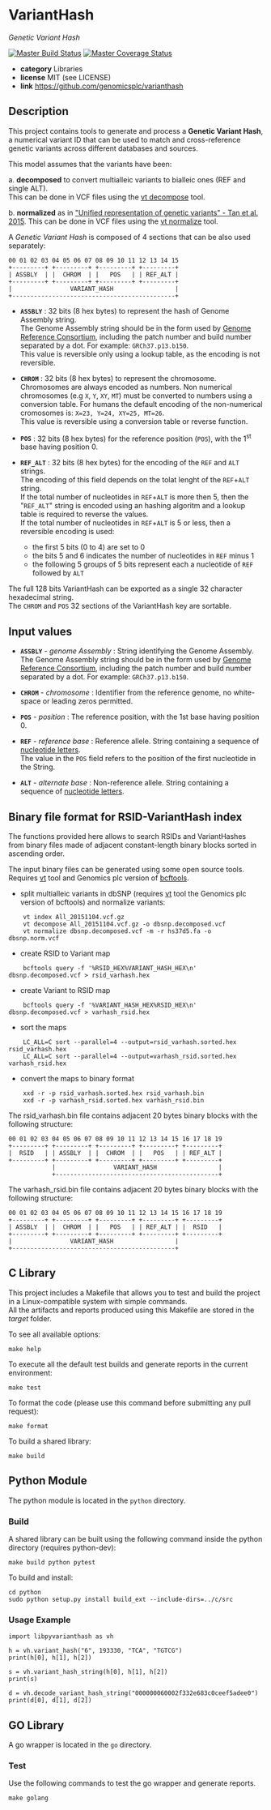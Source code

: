 # VariantHash

*Genetic Variant Hash*

[![Master Build Status](https://secure.travis-ci.org/genomicsplc/varianthash.png?branch=master)](https://travis-ci.org/genomicsplc/varianthash?branch=master)
[![Master Coverage Status](https://coveralls.io/repos/genomicsplc/varianthash/badge.svg?branch=master&service=github)](https://coveralls.io/github/genomicsplc/varianthash?branch=master)

* **category**    Libraries
* **license**     MIT (see LICENSE)
* **link**        https://github.com/genomicsplc/varianthash


## Description

This project contains tools to generate and process a **Genetic Variant Hash**,
a numerical variant ID that can be used to match and cross-reference genetic variants across different databases and sources.

This model assumes that the variants have been:

a. **decomposed** to convert multialleic variants to bialleic ones (REF and single ALT).  
This can be done in VCF files using the [vt decompose](https://genome.sph.umich.edu/wiki/Vt#Decompose) tool.

b. **normalized** as in ["Unified representation of genetic variants" - Tan et al. 2015](https://academic.oup.com/bioinformatics/article/31/13/2202/196142).
This can be done in VCF files using the [vt normalize](https://genome.sph.umich.edu/wiki/Vt#Decompose) tool.


A *Genetic Variant Hash* is composed of 4 sections that can be also used separately:

    00 01 02 03 04 05 06 07 08 09 10 11 12 13 14 15
    +---------+ +---------+ +---------+ +---------+
    | ASSBLY  | |  CHROM  | |   POS   | | REF_ALT |
    +---------+ +---------+ +---------+ +---------+
    |                VARIANT_HASH                 |
    +---------------------------------------------+

* **`ASSBLY`**  : 32 bits (8 hex bytes) to represent the hash of Genome Assembly string.  
    The Genome Assembly string should be in the form used by [Genome Reference Consortium](https://www.ncbi.nlm.nih.gov/grc), including the patch number and build number separated by a dot. For example: `GRCh37.p13.b150`.  
    This value is reversible only using a lookup table, as the encoding is not reversible.

* **`CHROM`**   : 32 bits (8 hex bytes) to represent the chromosome.  
    Chromosomes are always encoded as numbers. Non numerical chromosomes (e.g `X`, `Y`, `XY`, `MT`) must be converted to numbers using a conversion table.
    For humans the default encoding of the non-numerical cromosomes is: `X=23, Y=24, XY=25, MT=26`.  
    This value is reversible using a conversion table or reverse function.
                
* **`POS`**     : 32 bits (8 hex bytes) for the reference position (`POS`), with the 1<sup>st</sup> base having position 0.  

* **`REF_ALT`** : 32 bits (8 hex bytes) for the encoding of the `REF` and `ALT` strings.  
    The encoding of this field depends on the tolat lenght of the `REF`+`ALT` string.  
    If the total number of nucleotides in `REF`+`ALT` is more then 5, then the "`REF_ALT`" string is encoded using an hashing algoritm and a lookup table is required to reverse the values.  
    If the total number of nucleotides in `REF`+`ALT` is 5 or less, then a reversible encoding is used:
    * the first 5 bits (0 to 4) are set to 0
    * the bits 5 and 6 indicates the number of nucleotides in `REF` minus 1
    * the following 5 groups of 5 bits represent each a nucleotide of `REF` followed by `ALT`


The full 128 bits VariantHash can be exported as a single 32 character hexadecimal string.  
The `CHROM` and `POS` 32 sections of the VariantHash key are sortable.


## Input values

* **`ASSBLY`** - *genome Assembly* : String identifying the Genome Assembly.  
    The Genome Assembly string should be in the form used by [Genome Reference Consortium](https://www.ncbi.nlm.nih.gov/grc), including the patch number and build number separated by a dot. For example: `GRCh37.p13.b150`.  

* **`CHROM`** - *chromosome*     : Identifier from the reference genome, no white-space or leading zeros permitted.

* **`POS`**   - *position*       : The reference position, with the 1st base having position 0.

* **`REF`**   - *reference base* : Reference allele.
    String containing a sequence of [nucleotide letters](https://en.wikipedia.org/wiki/Nucleic_acid_notation).   
    The value in the `POS` field refers to the position of the first nucleotide in the String.

* **`ALT`**   - *alternate base* : Non-reference allele.
    String containing a sequence of [nucleotide letters](https://en.wikipedia.org/wiki/Nucleic_acid_notation).


## Binary file format for RSID-VariantHash index

The functions provided here allows to search RSIDs and VariantHashes from binary files
made of adjacent constant-length binary blocks sorted in ascending order.

The input binary files can be generated using some open source tools.
Requires [vt](https://genome.sph.umich.edu/wiki/Vt) tool and Genomics plc version of [bcftools](https://samtools.github.io/bcftools/).

* split multialleic variants in dbSNP (requires [vt](https://genome.sph.umich.edu/wiki/Vt) tool the Genomics plc version of bcftools) and normalize variants:

```
    vt index All_20151104.vcf.gz
    vt decompose All_20151104.vcf.gz -o dbsnp.decomposed.vcf
    vt normalize dbsnp.decomposed.vcf -m -r hs37d5.fa -o dbsnp.norm.vcf
```

* create RSID to Variant map

```
    bcftools query -f '%RSID_HEX%VARIANT_HASH_HEX\n' dbsnp.decomposed.vcf > rsid_varhash.hex
```

* create Variant to RSID map

```
    bcftools query -f '%VARIANT_HASH_HEX%RSID_HEX\n' dbsnp.decomposed.vcf > varhash_rsid.hex
```

* sort the maps

```
    LC_ALL=C sort --parallel=4 --output=rsid_varhash.sorted.hex rsid_varhash.hex
    LC_ALL=C sort --parallel=4 --output=varhash_rsid.sorted.hex varhash_rsid.hex
```

* convert the maps to binary format

```
    xxd -r -p rsid_varhash.sorted.hex rsid_varhash.bin
    xxd -r -p varhash_rsid.sorted.hex varhash_rsid.bin
```


The rsid_varhash.bin file contains adjacent 20 bytes binary blocks
with the following structure:

    00 01 02 03 04 05 06 07 08 09 10 11 12 13 14 15 16 17 18 19
    +---------+ +---------+ +---------+ +---------+ +---------+ 
    |  RSID   | | ASSBLY  | |  CHROM  | |   POS   | | REF_ALT |
    +---------+ +---------+ +---------+ +---------+ +---------+
                |                VARIANT_HASH                 |
                +---------------------------------------------+


The varhash_rsid.bin file contains adjacent 20 bytes binary blocks
with the following structure:

    00 01 02 03 04 05 06 07 08 09 10 11 12 13 14 15 16 17 18 19
    +---------+ +---------+ +---------+ +---------+ +---------+
    | ASSBLY  | |  CHROM  | |   POS   | | REF_ALT | |  RSID   |
    +---------+ +---------+ +---------+ +---------+ +---------+
    |                VARIANT_HASH                 |
    +---------------------------------------------+


 
## C Library

This project includes a Makefile that allows you to test and build the project in a Linux-compatible system with simple commands.  
All the artifacts and reports produced using this Makefile are stored in the *target* folder.  

To see all available options:
```
make help
```

To execute all the default test builds and generate reports in the current environment:
```
make test
```

To format the code (please use this command before submitting any pull request):
```
make format
```

To build a shared library:
```
make build
```


## Python Module

The python module is located in the ```python``` directory.

### Build

A shared library can be built using the following command inside the python directory (requires python-dev):

```
make build python pytest
```

To build and install:

```
cd python
sudo python setup.py install build_ext --include-dirs=../c/src
```

### Usage Example

```
import libpyvarianthash as vh

h = vh.variant_hash("6", 193330, "TCA", "TGTCG")
print(h[0], h[1], h[2])

s = vh.variant_hash_string(h[0], h[1], h[2])
print(s)

d = vh.decode_variant_hash_string("000000060002f332e683c0ceef5adee0")
print(d[0], d[1], d[2])
```


## GO Library

A go wrapper is located in the ```go``` directory.

### Test

Use the following commands to test the go wrapper and generate reports.

```
make golang
```

